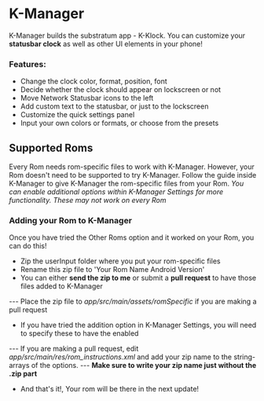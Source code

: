 # K-Manager

K-Manager builds the substratum app - K-Klock.
You can customize your **statusbar clock** as well as other UI elements in your phone!

### Features:
+ Change the clock color, format, position, font
+ Decide whether the clock should appear on lockscreen or not
+ Move Network Statusbar icons to the left
+ Add custom text to the statusbar, or just to the lockscreen
+ Customize the quick settings panel
+ Input your own colors or formats, or choose from the presets

## Supported Roms

Every Rom needs rom-specific files to work with K-Manager. However, your Rom doesn't need to be supported to try K-Manager.
Follow the guide inside K-Manager to give K-Manager the rom-specific files from your Rom.
*You can enable additional options within K-Manager Settings for more functionality. These may not work on every Rom*

### Adding your Rom to K-Manager

Once you have tried the Other Roms option and it worked on your Rom, you can do this!

+ Zip the userInput folder where you put your rom-specific files
+ Rename this zip file to 'Your Rom Name Android Version'
+ You can either **send the zip to me** or submit a **pull request** to have those files added to K-Manager

--- Place the zip file to *app/src/main/assets/romSpecific* if you are making a pull request

+ If you have tried the addition option in K-Manager Settings, you will need to specify these to have the enabled

 --- If you are making a pull request, edit *app/src/main/res/rom_instructions.xml* and add your zip name to the string-arrays of the options.
 --- **Make sure to write your zip name just without the .zip part**

+ And that's it!, Your rom will be there in the next update!